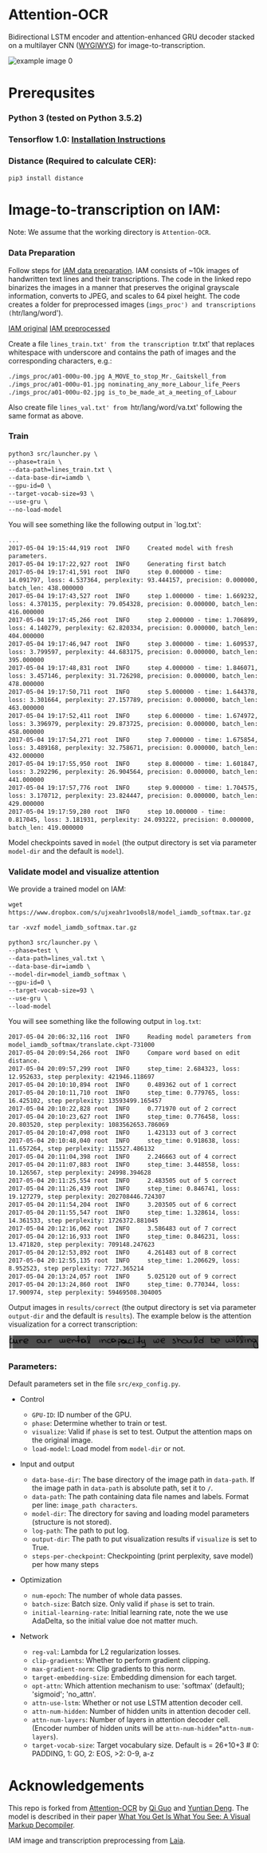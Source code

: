# Attention-OCR


Bidirectional LSTM encoder and attention-enhanced GRU decoder stacked on a multilayer CNN ([WYGIWYS](https://arxiv.org/pdf/1609.04938.pdf)) for image-to-transcription. 

![example image 0](http://cs.cmu.edu/~yuntiand/OCR-2.jpg)

# Prerequsites

### Python 3 (tested on Python 3.5.2)

### Tensorflow 1.0: [Installation Instructions](https://www.tensorflow.org/get_started/os_setup#download-and-setup)

### Distance (Required to calculate CER):

```
pip3 install distance
```

# Image-to-transcription on IAM:

Note: We assume that the working directory is `Attention-OCR`.

### Data Preparation
Follow steps for [IAM data preparation](https://github.com/jpuigcerver/Laia/tree/iam_new/egs/iam#data-preparation). IAM consists of ~10k images of handwritten text lines and their transcriptions. The code in the linked repo binarizes the images in a manner that preserves the original grayscale information, converts to JPEG, and scales to 64 pixel height. The code creates a folder for preprocessed images (`imgs_proc') and transcriptions (`htr/lang/word').

[IAM original](https://www.dropbox.com/s/e0gibz8jhpppuix/a01-000u-00.png)
[IAM preprocessed](https://www.dropbox.com/s/gimdddm9vxsvyrh/a01-000u-00.jpg)

Create a file `lines_train.txt' from the transcription `tr.txt' that replaces whitespace with underscore and contains the path of images and the corresponding characters, e.g.:

```
./imgs_proc/a01-000u-00.jpg A_MOVE_to_stop_Mr._Gaitskell_from
./imgs_proc/a01-000u-01.jpg nominating_any_more_Labour_life_Peers
./imgs_proc/a01-000u-02.jpg is_to_be_made_at_a_meeting_of_Labour
```
Also create file `lines_val.txt' from `htr/lang/word/va.txt' following the same format as above. 

### Train

```
python3 src/launcher.py \
--phase=train \
--data-path=lines_train.txt \
--data-base-dir=iamdb \
--gpu-id=0 \
--target-vocab-size=93 \
--use-gru \
--no-load-model
```

You will see something like the following output in `log.txt':

```
...
2017-05-04 19:15:44,919 root  INFO     Created model with fresh parameters.
2017-05-04 19:17:22,927 root  INFO     Generating first batch
2017-05-04 19:17:41,591 root  INFO     step 0.000000 - time: 14.091797, loss: 4.537364, perplexity: 93.444157, precision: 0.000000, batch_len: 438.000000
2017-05-04 19:17:43,527 root  INFO     step 1.000000 - time: 1.669232, loss: 4.370135, perplexity: 79.054328, precision: 0.000000, batch_len: 416.000000
2017-05-04 19:17:45,266 root  INFO     step 2.000000 - time: 1.706899, loss: 4.140279, perplexity: 62.820334, precision: 0.000000, batch_len: 404.000000
2017-05-04 19:17:46,947 root  INFO     step 3.000000 - time: 1.609537, loss: 3.799597, perplexity: 44.683175, precision: 0.000000, batch_len: 395.000000
2017-05-04 19:17:48,831 root  INFO     step 4.000000 - time: 1.846071, loss: 3.457146, perplexity: 31.726298, precision: 0.000000, batch_len: 478.000000
2017-05-04 19:17:50,711 root  INFO     step 5.000000 - time: 1.644378, loss: 3.301664, perplexity: 27.157789, precision: 0.000000, batch_len: 463.000000
2017-05-04 19:17:52,411 root  INFO     step 6.000000 - time: 1.674972, loss: 3.396979, perplexity: 29.873725, precision: 0.000000, batch_len: 458.000000
2017-05-04 19:17:54,271 root  INFO     step 7.000000 - time: 1.675854, loss: 3.489168, perplexity: 32.758671, precision: 0.000000, batch_len: 432.000000
2017-05-04 19:17:55,950 root  INFO     step 8.000000 - time: 1.601847, loss: 3.292296, perplexity: 26.904564, precision: 0.000000, batch_len: 441.000000
2017-05-04 19:17:57,776 root  INFO     step 9.000000 - time: 1.704575, loss: 3.170712, perplexity: 23.824447, precision: 0.000000, batch_len: 429.000000
2017-05-04 19:17:59,280 root  INFO     step 10.000000 - time: 0.817045, loss: 3.181931, perplexity: 24.093222, precision: 0.000000, batch_len: 419.000000

```

Model checkpoints saved in `model` (the output directory is set via parameter `model-dir` and the default is `model`).

### Validate model and visualize attention

We provide a trained model on IAM:

```
wget https://www.dropbox.com/s/ujxeahr1voo0sl8/model_iamdb_softmax.tar.gz
```

```
tar -xvzf model_iamdb_softmax.tar.gz
```

```
python3 src/launcher.py \
--phase=test \
--data-path=lines_val.txt \
--data-base-dir=iamdb \
--model-dir=model_iamdb_softmax \
--gpu-id=0 \
--target-vocab-size=93 \
--use-gru \
--load-model
```

You will see something like the following output in `log.txt`:

```
2017-05-04 20:06:32,116 root  INFO     Reading model parameters from model_iamdb_softmax/translate.ckpt-731000
2017-05-04 20:09:54,266 root  INFO     Compare word based on edit distance.
2017-05-04 20:09:57,299 root  INFO     step_time: 2.684323, loss: 12.952633, step perplexity: 421946.118697
2017-05-04 20:10:10,894 root  INFO     0.489362 out of 1 correct
2017-05-04 20:10:11,710 root  INFO     step_time: 0.779765, loss: 16.425102, step perplexity: 13593499.165457
2017-05-04 20:10:22,828 root  INFO     0.771970 out of 2 correct
2017-05-04 20:10:23,627 root  INFO     step_time: 0.776458, loss: 20.803520, step perplexity: 1083562653.786069
2017-05-04 20:10:47,098 root  INFO     1.423133 out of 3 correct
2017-05-04 20:10:48,040 root  INFO     step_time: 0.918638, loss: 11.657264, step perplexity: 115527.486132
2017-05-04 20:11:04,398 root  INFO     2.246663 out of 4 correct
2017-05-04 20:11:07,883 root  INFO     step_time: 3.448558, loss: 10.126567, step perplexity: 24998.394628
2017-05-04 20:11:25,554 root  INFO     2.483505 out of 5 correct
2017-05-04 20:11:26,439 root  INFO     step_time: 0.846741, loss: 19.127279, step perplexity: 202708446.724307
2017-05-04 20:11:54,204 root  INFO     3.203505 out of 6 correct
2017-05-04 20:11:55,547 root  INFO     step_time: 1.328614, loss: 14.361533, step perplexity: 1726372.881045
2017-05-04 20:12:16,062 root  INFO     3.586483 out of 7 correct
2017-05-04 20:12:16,933 root  INFO     step_time: 0.846231, loss: 13.471820, step perplexity: 709148.247623
2017-05-04 20:12:53,892 root  INFO     4.261483 out of 8 correct
2017-05-04 20:12:55,135 root  INFO     step_time: 1.206629, loss: 8.952523, step perplexity: 7727.365214
2017-05-04 20:13:24,057 root  INFO     5.025120 out of 9 correct
2017-05-04 20:13:24,860 root  INFO     step_time: 0.770344, loss: 17.900974, step perplexity: 59469508.304005

```

Output images in `results/correct` (the output directory is set via parameter `output-dir` and the default is `results`). The example below is the attention visualization for a correct transcription:

![](d04-089-02.gif)

### Parameters:

Default parameters set in the file `src/exp_config.py`.

- Control
    * `GPU-ID`: ID number of the GPU. 
    * `phase`: Determine whether to train or test.
    * `visualize`: Valid if `phase` is set to test. Output the attention maps on the original image.
    * `load-model`: Load model from `model-dir` or not.

- Input and output
    * `data-base-dir`: The base directory of the image path in `data-path`. If the image path in `data-path` is absolute path, set it to `/`.
    * `data-path`: The path containing data file names and labels. Format per line: `image_path characters`.
    * `model-dir`: The directory for saving and loading model parameters (structure is not stored).
    * `log-path`: The path to put log.
    * `output-dir`: The path to put visualization results if `visualize` is set to True.
    * `steps-per-checkpoint`: Checkpointing (print perplexity, save model) per how many steps

- Optimization
    * `num-epoch`: The number of whole data passes.
    * `batch-size`: Batch size. Only valid if `phase` is set to train.
    * `initial-learning-rate`: Initial learning rate, note the we use AdaDelta, so the initial value doe not matter much.

- Network
    * `reg-val`: Lambda for L2 regularization losses.
    * `clip-gradients`: Whether to perform gradient clipping.
    * `max-gradient-norm`: Clip gradients to this norm.
    * `target-embedding-size`: Embedding dimension for each target.
    * `opt-attn`: Which attention mechanism to use: 'softmax' (default); 'sigmoid'; 'no_attn'.
    * `attn-use-lstm`: Whether or not use LSTM attention decoder cell.
    * `attn-num-hidden`: Number of hidden units in attention decoder cell.
    * `attn-num-layers`: Number of layers in attention decoder cell. (Encoder number of hidden units will be `attn-num-hidden`*`attn-num-layers`).
    * `target-vocab-size`: Target vocabulary size. Default is = 26+10+3 # 0: PADDING, 1: GO, 2: EOS, >2: 0-9, a-z

# Acknowledgements

This repo is forked from [Attention-OCR](https://github.com/da03/Attention-OCR) by [Qi Guo](http://qiguo.ml) and [Yuntian Deng](https://github.com/da03). The model is described in their paper [What You Get Is What You See: A Visual Markup Decompiler](https://arxiv.org/pdf/1609.04938.pdf). 

IAM image and transcription preprocessing from [Laia](https://github.com/jpuigcerver/Laia/).